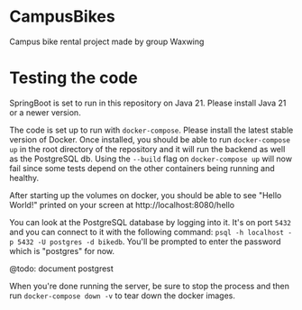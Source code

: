 # CampusBikes

Campus bike rental project made by group Waxwing

# Testing the code

SpringBoot is set to run in this repository on Java 21. Please install Java 21 or a newer version.

The code is set up to run with `docker-compose`. Please install the latest stable version of Docker. Once installed, you should be able to run `docker-compose up` in the root directory of the repository and it will run the backend as well as the PostgreSQL db. Using the `--build` flag on `docker-compose up` will now fail since some tests depend on the other containers being running and healthy.

After starting up the volumes on docker, you should be able to see "Hello World!" printed on your screen at http://localhost:8080/hello

You can look at the PostgreSQL database by logging into it. It's on port `5432` and you can connect to it with the following command: `psql -h localhost -p 5432 -U postgres -d bikedb`. You'll be prompted to enter the password which is "postgres" for now.

@todo: document postgrest

When you're done running the server, be sure to stop the process and then run `docker-compose down -v` to tear down the docker images.
